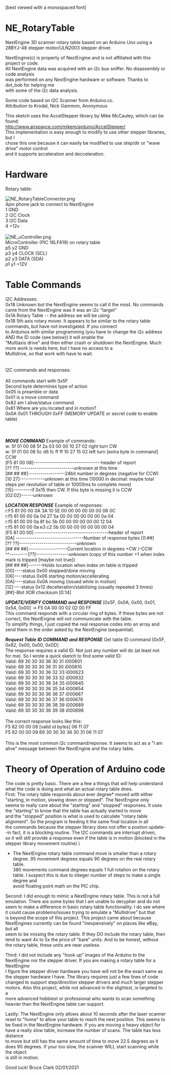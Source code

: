 [best viewed with a monospaced font]
# NE_RotaryTable
NextEngine 3D scanner rotary table based on an Arduino Uno using a 28BYJ-48 stepper motor/ULN2003 stepper driver.

NextEngine(c) is property of NextEngine and is not affiliated with this project or code.\
All NextEngine data was acquired with an i2c bus sniffer.  No disassembly or code analysis\
was performed on any NextEngine hardware or software.  Thanks to dot_bob for helping me \
with some of the i2c data analysis.

Some code based on I2C Scanner from Arduino.cc.\
Attribution to Krodal, Nick Gammon, Anonymous

This sketch uses the AccelStepper library by Mike McCauley, which can be found:\
http://www.airspayce.com/mikem/arduino/AccelStepper/ \
This implementation is easy enough to modify to use other stepper libraries, but I \
chose this one because it can easily be modified to use step/dir or "wave drive" motor control\
and it supports acceleration and decceleration.

# Hardware
Rotary table:

![NE_RotaryTableConnector.png](https://github.com/1bigpig/NE_RotaryTable/blob/main/NE_RotaryTableConnector.png)
\
4pin phone jack to connect to NextEngine\
1 GND\
2 I2C Clock\
3 I2C Data\
4 +12v\
\
![NE_uController.png](https://github.com/1bigpig/NE_RotaryTable/blob/main/NE_uController.png)
\
MicroController (PIC 16LF819) on rotary table\
p5	y2	GND \
p3	y4	CLOCK (SCL)\
p2	y3	DATA  (SDA)\
p1	y1	+12V

# Table Commands
I2C Addresses:\
0x18 Unknown but the NextEngine seems to call it the most.  No commands came from the NextEngine was it was an i2c "target"\
0x1A Rotary Table -- the address we will be using\
0x1B 5th axis rotary mover.  It appears to be similar to the rotary table commands, but have not investigated.  If you connect\
to Arduinos with similar programming (you have to change the i2c address AND the ID code (see below)) it will enable the\
"Multiaxis drive" and then either crash or shutdown the NextEngine.  Much more work is needs here, but I have no access to a \
Multidrive, so that work with have to wait.\
\
\
I2C commands and responses:\
\
All commands start with 0x5F\
Second byte determines type of action\
0x05 is preamble or data\
0x01 is a move command\
0x82 am I alive/status command\
0x81 Where are you located and in motion?\
0x0A 0x01 THROUGH 0xFF (MEMORY UPDATE or secret code to enable table)\
\
\
\
___MOVE COMMAND___
Example of commands:\
w: 5f 01 00 08 5f 2a 03 00 00 10 27 02    right turn CW\
w: 5f 01 00 08 5c d6 fc ff ff 10 27 15 02   left turn [extra byte in command] CCW\
  [F5 81 00 08]---------------------------------header of report\
              [?? ??] --------------------------unknown at this time\
                    [## ## ##]------------------24bit number in degrees (negative for CCW)\
                             [10 27]------------unknown at this time (10000 in decimal: maybe total steps per revolution of table or 10000ms to complete move)\
                                   [15]---------if 0x15 then CW.  If this byte is missing it is CCW\
                                   [02:02]------unknown
                                   
                                   
___LOCATION RESPONSE___
Example of responses:\
r:F5 81 00 00 0A 3A 10 5E 00 00 00 00 00 00 06 0C\
r:f5 81 00 00 0a 0d 27 5a 00 00 00 00 00 00 0a 04\
r:f5 81 00 00 0a 8f bc 5b 00 00 00 00 00 00 12 04\
r:f5 81 00 00 0a e3 c2 5b 00 00 00 00 00 00 00 04\
 [F5 81 00 00] ------------------------------------header of report\
             [0A] ---------------------------------Number of response bytes [0:##]\
                [?? ??]----------------------------unknown \
                      [## ## ##]-------------------Current location in degrees +CW /-CCW\
                    ^^---------[??]----------------unknown (copy of this number +1 when index mark is tripped [maybe not true])\
                                  [## ## ##]-------Holds location when index on table is tripped\
                                           [00]----status 0x00 stopped/done moving\
                                           [06]----status 0x06 starting motion/accellerating\
                                           [0A]----status 0x0A moving (issued while in motion)\
                                           [12]----status 0x12 decelleration/stabilizing (usually repeated 3 times)\
                                              [##]-8bit XOR checksum [0:14]
                                              
___UPDATE/VERIFY COMMAND and RESPONSE___
[0x5F, 0x0A, 0x00, 0x01, 0x54, 0x00] -> F5 0A 00 00 02 02 00 FF\
This command responds with a circular ring of bytes.  If these bytes are not correct, the NextEngine will not communicate with the table.\
To simplify things, I just copied the real response codes into an array and send them in the order asked by the NextEngine (sequential).

___Request Table ID COMMAND and RESPONSE___
Get table ID command [0x5F, 0x82, 0x00, 0x00, 0xDD]\
The response requires a valid ID.  Not just any number will do (at least not for me).  So I wrote a quick sketch to find some valid ID:\
Valid:  69 30 30 30 36 30 31  i000601\
Valid:  69 30 30 30 36 31 30  i000610\
Valid:  69 30 30 30 36 32 33  i000623\
Valid:  69 30 30 30 36 33 32  i000632\
Valid:  69 30 30 30 36 34 35  i000645\
Valid:  69 30 30 30 36 35 34  i000654\
Valid:  69 30 30 30 36 36 37  i000667\
Valid:  69 30 30 30 36 37 36  i000676\
Valid:  69 30 30 30 36 38 39  i000689\
Valid:  69 30 30 30 36 39 38  i000698\
\
The correct response looks like this:\
F5 82 00 00 09 [valid id bytes] 06 11 07\
F5 82 00 00 09 69 30 30 30 36 30 31 06 11 07\
\
This is the most common i2c command/reponse.  It seems to act as a "I am alive" message between the NextEngine and the rotary table.

# Theory of Operation of Arduino code
The code is pretty basic.  There are a few a things that will help understand what the code is doing and what an actual rotary table does.\
First:  The rotary table responds about ever degree* moved with either "starting, in motion, slowing down or stopped".  The NextEngine only\
seems to really care about the "starting" and "stopped" responses.  It uses the "starting" to know that the table has actually started to move\
and the "stopped" position is what is used to calculate "rotary table alignment".  So the program is feeding it the same final location in all\
the commands because the stepper library does not offer a postion update--in fact, it is a blocking routine.  The I2C commands are interrupt driven,\
so it will still provide a response even if the table is in motion (blocked in the stepper library movement routine).\
* The NextEngine rotary table command move is smaller than a rotary degree.  95 movement degrees equals 90 degrees on the real rotary table.\
380 movements command degrees equals 1 full rotation on the rotary table.  I suspect this is due to integer number of steps to make a single degree and\
avoid floating point math on the PIC chip.

Second:  I did enough to mimic a NextEngine rotary table.  This is not a full emulation.  There are some bytes that I am unable to decypher and do not\
seem to make a difference in basic rotary table functionality.  I do see where it could cause problems/issues trying to emulate a "Multidrive" but that\
is beyond the scope of this project.  This project came about because NextEngines currently can be found "inexpensively" on places like eBay, but all\
seem to be missing the rotary table.  If they DO include the rotary table, then tend to want 4x to 5x the price of "bare" units.  And to be honest, without\
the rotary table, these units are near useless.

Third:  I did not include any "hook up" images of the Arduino to the NextEngine nor the stepper driver.  If you are making a rotary table for a NextEngine\
I figure the stepper driver hardware you have will not be the exact same as the stepper hardware I have.  The library requires just a few lines of code\
changed to support step/direction stepper drivers and much larger stepper motors.  Also this project, while not advanced in the slightest, is targeted to a\
more advanced hobbiest or professional who wants to scan something heavier than the NextEngine table can support.

Lastly:  The NextEngine only allows about 10 seconds after the laser scanner reset to "home" to allow your table to reach the next position.  This seems to\
be fixed in the NextEngine hardware.  If you are moving a heavy object for have a really slow table, increase the number of scans.  The table has less distance\
to move but still has the same amount of time to move 22.5 degrees as it does 90 degrees.  If your too slow, the scanner WILL start scanning while the object\
is still in motion.

Good luck!
Bruce Clark
02/01/2021

